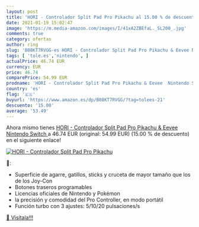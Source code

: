 ```yaml
---
layout: post
title: 'HORI - Controlador Split Pad Pro Pikachu al 15.00 % de descuento'
date: 2021-01-19 15:02:47
image: 'https://m.media-amazon.com/images/I/41xA2ZBEfaL._SL200_.jpg'
comments: true
category: ofertas
author: ring
slug: 'B08KT7RVGG-es HORI - Controlador Split Pad Pro Pikachu & Eevee Nintendo...'
tags: [ 'tole.es','nintendo', ]
actualPrice: 46.74 EUR
currency: EUR
price: 46.74
comparePrice: 54.99 EUR
prodname: 'HORI - Controlador Split Pad Pro Pikachu & Eevee  Nintendo Switch '
country: 'es'
flag: '🇪🇸'
buyurl: 'https://www.amazon.es/dp/B08KT7RVGG/?tag=tolees-21'
descuento: '15.00'
average: '53.49'
---
```


Ahora mismo tienes [HORI - Controlador Split Pad Pro Pikachu & Eevee  Nintendo Switch ](https://www.amazon.es/dp/B08KT7RVGG/?tag=tolees-21) a 46.74 EUR (original: 54.99 EUR) (15.00 %  de descuento) en el siguiente enlace!

[![HORI - Controlador Split Pad Pro Pikachu](https://m.media-amazon.com/images/I/41xA2ZBEfaL._SL200_.jpg)](https://www.amazon.es/dp/B08KT7RVGG/?tag=tolees-21)

🔎:

- Superficie de agarre, gatillos, sticks y cruceta de mayor tamaño que los de los Joy-Con
- Botones traseros programables
- Licencias oficiales de Nintendo y Pokémon
- la precisión y comodidad del Pro Controller, en modo portátil
- Función turbo con 3 ajustes: 5/10/20 pulsaciones/s

[🛒 Visítala!!!](https://www.amazon.es/dp/B08KT7RVGG/?tag=tolees-21)
